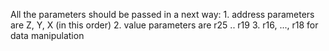 All the parameters should be passed in a next way:
	1. address parameters are Z, Y, X (in this order) 
	2. value parameters are r25 .. r19
	3. r16, ..., r18 for data manipulation
